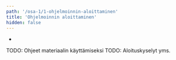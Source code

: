 ```yaml
---
path: '/osa-1/1-ohjelmoinnin-aloittaminen'
title: 'Ohjelmoinnin aloittaminen'
hidden: false
---
```


<text-box variant='learningObjectives' name='Oppimistavoitteet'>

-

</text-box>


TODO: Ohjeet materiaalin käyttämiseksi
TODO: Aloituskyselyt yms.
